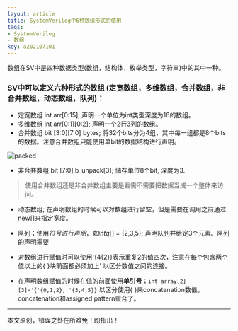 ```yaml
---
layout: article
title: SystemVerilog中6种数组形式的使用
tags: 
- SystemVerilog
- 数组
key: a202107101
---
```


数组在SV中是四种数据类型(数组，结构体，枚举类型，字符串)中的其中一种。

<!--more-->

### SV中可以定义六种形式的数组 (定宽数组，多维数组，合并数组，非合并数组，动态数组，队列)：
* 定宽数组  int arr[0:15];  声明一个单位为int类型深度为16的数组。
* 多维数组 int arr[0:1][0:2]; 声明一个2行3列的数组。
* 合并数组 bit [3:0][7:0] bytes;  将32个bits分为4组，其中每一组都是8个bits的数据。注意合并数组只能使用单bit的数据结构进行声明。

![packed](https://image-icons.oss-cn-beijing.aliyuncs.com/img/20210710231817.png)

* 非合并数组  bit [7:0] b_unpack[3]; 储存单位8个bit, 深度为3.

> 使用合并数组还是非合并数组主要是看需不需要把数据当成一个整体来访问。

* 动态数组; 在声明数组的时候可以对数组进行留空，但是需要在调用之前通过new[]来指定宽度。
* 队列；使用$符号进行声明，如int q[$] = {2,3,5}; 声明队列并给定3个元素。队列的声明需要

* 对数组进行赋值时可以使用'{4{2}}表示重复2的值四次，注意在每个包含两个值以上的{ }块前面都必须加上' 以区分数值之间的连接。
* 在声明数组赋值的时候在值的前面使用**单引号**；`int array[2][3]='{'{0,1,2}, '{3,4,5}}` 以区分使用{ }来concatenation数值。
concatenation和assigned pattern重合了。

---
本文原创，错误之处在所难免！盼指出！
